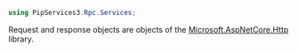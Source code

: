 
```cs
using PipServices3.Rpc.Services;

```
Request and response objects are objects of the [Microsoft.AspNetCore.Http](https://docs.microsoft.com/en-us/dotnet/api/microsoft.aspnetcore.http?view=aspnetcore-6.0) library.